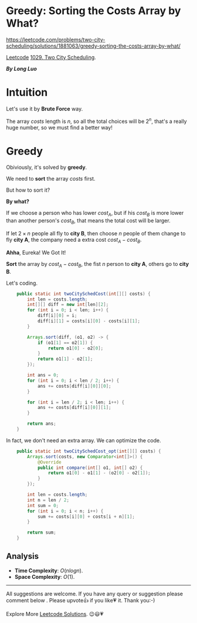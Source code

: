 # Greedy: Sorting the Costs Array by What?

https://leetcode.com/problems/two-city-scheduling/solutions/1881063/greedy-sorting-the-costs-array-by-what/

[Leetcode](https://leetcode.com/) [1029. Two City Scheduling](https://leetcode.com/problems/two-city-scheduling/).

***By Long Luo***

# Intuition

Let's use it by **Brute Force** way.

The array $\textit{costs}$ length is $n$, so all the total choices will be $2^n$, that's a really huge number, so we must find a better way!


# Greedy

Obiviously, it's solved by **greedy**. 

We need to **sort** the array $\textit{costs}$ first.

But how to sort it? 

**By what?**

If we choose a person who has lower $cost_A$, but if his $cost_B$ is more lower than another person's $cost_B$, that means the total cost will be larger.

If let $2 \times n$ people all fly to **city B**, then choose $n$ people of them change to fly **city A**, the company need a extra cost $cost_A - cost_B$.

**Ahha**, Eureka! We Got It!

**Sort** the array by $cost_A - cost_B$, the fist $n$ person to **city A**, others go to **city B**.

Let's coding.

```java
    public static int twoCitySchedCost(int[][] costs) {
        int len = costs.length;
        int[][] diff = new int[len][2];
        for (int i = 0; i < len; i++) {
            diff[i][0] = i;
            diff[i][1] = costs[i][0] - costs[i][1];
        }

        Arrays.sort(diff, (o1, o2) -> {
            if (o1[1] == o2[1]) {
                return o1[0] - o2[0];
            }
            return o1[1] - o2[1];
        });

        int ans = 0;
        for (int i = 0; i < len / 2; i++) {
            ans += costs[diff[i][0]][0];
        }

        for (int i = len / 2; i < len; i++) {
            ans += costs[diff[i][0]][1];
        }

        return ans;
    }
```
 
In fact, we don't need an extra array. We can optimize the code.

```java
    public static int twoCitySchedCost_opt(int[][] costs) {
        Arrays.sort(costs, new Comparator<int[]>() {
            @Override
            public int compare(int[] o1, int[] o2) {
                return o1[0] - o1[1] - (o2[0] - o2[1]);
            }
        });

        int len = costs.length;
        int n = len / 2;
        int sum = 0;
        for (int i = 0; i < n; i++) {
            sum += costs[i][0] + costs[i + n][1];
        }

        return sum;
    }
```

## Analysis

- **Time Complexity**: $O(nlogn)$.
- **Space Complexity**: $O(1)$.

------------

All suggestions are welcome. 
If you have any query or suggestion please comment below .
Please upvote👍 if you like💗 it. Thank you:-)

Explore More [Leetcode Solutions](https://leetcode.com/discuss/general-discussion/1868912/My-Leetcode-Solutions-All-In-One). 😉😃💗

